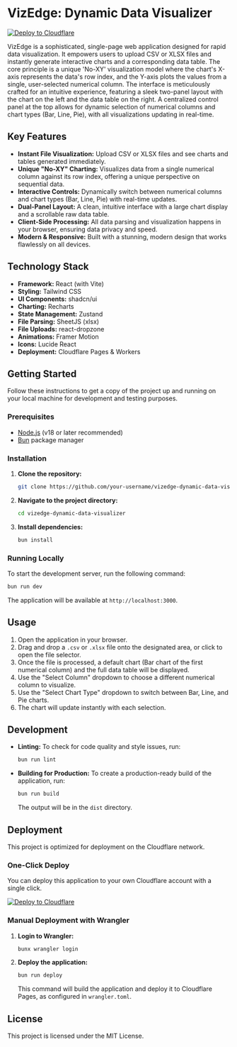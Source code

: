# VizEdge: Dynamic Data Visualizer

[![Deploy to Cloudflare](https://deploy.workers.cloudflare.com/button)](https://deploy.workers.cloudflare.com/?url=https://github.com/dochxx/generated-app-20251002-213519)

VizEdge is a sophisticated, single-page web application designed for rapid data visualization. It empowers users to upload CSV or XLSX files and instantly generate interactive charts and a corresponding data table. The core principle is a unique 'No-XY' visualization model where the chart's X-axis represents the data's row index, and the Y-axis plots the values from a single, user-selected numerical column. The interface is meticulously crafted for an intuitive experience, featuring a sleek two-panel layout with the chart on the left and the data table on the right. A centralized control panel at the top allows for dynamic selection of numerical columns and chart types (Bar, Line, Pie), with all visualizations updating in real-time.

## Key Features

-   **Instant File Visualization:** Upload CSV or XLSX files and see charts and tables generated immediately.
-   **Unique "No-XY" Charting:** Visualizes data from a single numerical column against its row index, offering a unique perspective on sequential data.
-   **Interactive Controls:** Dynamically switch between numerical columns and chart types (Bar, Line, Pie) with real-time updates.
-   **Dual-Panel Layout:** A clean, intuitive interface with a large chart display and a scrollable raw data table.
-   **Client-Side Processing:** All data parsing and visualization happens in your browser, ensuring data privacy and speed.
-   **Modern & Responsive:** Built with a stunning, modern design that works flawlessly on all devices.

## Technology Stack

-   **Framework:** React (with Vite)
-   **Styling:** Tailwind CSS
-   **UI Components:** shadcn/ui
-   **Charting:** Recharts
-   **State Management:** Zustand
-   **File Parsing:** SheetJS (xlsx)
-   **File Uploads:** react-dropzone
-   **Animations:** Framer Motion
-   **Icons:** Lucide React
-   **Deployment:** Cloudflare Pages & Workers

## Getting Started

Follow these instructions to get a copy of the project up and running on your local machine for development and testing purposes.

### Prerequisites

-   [Node.js](https://nodejs.org/) (v18 or later recommended)
-   [Bun](https://bun.sh/) package manager

### Installation

1.  **Clone the repository:**
    ```bash
    git clone https://github.com/your-username/vizedge-dynamic-data-visualizer.git
    ```
2.  **Navigate to the project directory:**
    ```bash
    cd vizedge-dynamic-data-visualizer
    ```
3.  **Install dependencies:**
    ```bash
    bun install
    ```

### Running Locally

To start the development server, run the following command:

```bash
bun run dev
```

The application will be available at `http://localhost:3000`.

## Usage

1.  Open the application in your browser.
2.  Drag and drop a `.csv` or `.xlsx` file onto the designated area, or click to open the file selector.
3.  Once the file is processed, a default chart (Bar chart of the first numerical column) and the full data table will be displayed.
4.  Use the "Select Column" dropdown to choose a different numerical column to visualize.
5.  Use the "Select Chart Type" dropdown to switch between Bar, Line, and Pie charts.
6.  The chart will update instantly with each selection.

## Development

-   **Linting:** To check for code quality and style issues, run:
    ```bash
    bun run lint
    ```
-   **Building for Production:** To create a production-ready build of the application, run:
    ```bash
    bun run build
    ```
    The output will be in the `dist` directory.

## Deployment

This project is optimized for deployment on the Cloudflare network.

### One-Click Deploy

You can deploy this application to your own Cloudflare account with a single click.

[![Deploy to Cloudflare](https://deploy.workers.cloudflare.com/button)](https://deploy.workers.cloudflare.com/?url=https://github.com/dochxx/generated-app-20251002-213519)

### Manual Deployment with Wrangler

1.  **Login to Wrangler:**
    ```bash
    bunx wrangler login
    ```
2.  **Deploy the application:**
    ```bash
    bun run deploy
    ```
    This command will build the application and deploy it to Cloudflare Pages, as configured in `wrangler.toml`.

## License

This project is licensed under the MIT License.
